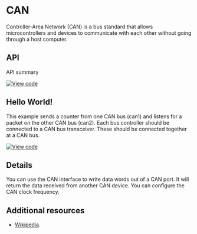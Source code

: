 # CAN

Controller-Area Network (CAN) is a bus standard that allows microcontrollers and devices to communicate with each other without going through a host computer.

## API

API summary

[![View code](https://www.mbed.com/embed/?type=library)](https://docs.mbed.com/docs/mbed-os-api/en/mbed-os-5.4/api/CAN_8h_source.html) 

## Hello World!

This example sends a counter from one CAN bus (can1) and listens for a packet on the other CAN bus (can2). Each bus controller should be connected to a CAN bus transceiver. These should be connected together at a CAN bus.

[![View code](https://www.mbed.com/embed/?url=https://developer.mbed.org/teams/mbed_example/code/CAN_ex_1/)](https://developer.mbed.org/teams/mbed_example/code/CAN_ex_1/file/5791101761f9/main.cpp)


## Details

You can use the CAN interface to write data words out of a CAN port. It will return the data received from another CAN device. You can configure the CAN clock frequency.

## Additional resources

  * [Wikipedia](http://en.wikipedia.org/wiki/Controllerarea_network).
